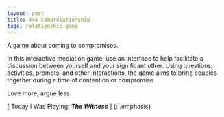 ```yaml
---
layout: post
title: 445 Comprolationship
tags: relationship-game
---
```

A game about coming to compromises.

In this interactive mediation game, use an interface to help facilitate a discussion between yourself and your significant other. Using questions, activities, prompts, and other interactions, the game aims to bring couples together during a time of contention or compromise.

Love more, argue less.

[ Today I Was Playing: ***The Witness*** ]
{: .emphasis}
